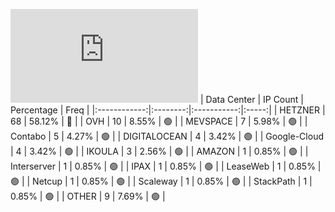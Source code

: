 ![Diagramm](https://github.com/obajay/StateSync-snapshots/blob/main/Projects/Gitopia/1/README.md)
| Data Center | IP Count | Percentage | Freq |
|:------------:|:--------:|:-----------:|:-----:|
| HETZNER | 68 | 58.12% | 🔴 |
| OVH | 10 | 8.55% | 🟢 |
| MEVSPACE | 7 | 5.98% | 🟢 |
| Contabo | 5 | 4.27% | 🟢 |
| DIGITALOCEAN | 4 | 3.42% | 🟢 |
| Google-Cloud | 4 | 3.42% | 🟢 |
| IKOULA | 3 | 2.56% | 🟢 |
| AMAZON | 1 | 0.85% | 🟢 |
| Interserver | 1 | 0.85% | 🟢 |
| IPAX | 1 | 0.85% | 🟢 |
| LeaseWeb | 1 | 0.85% | 🟢 |
| Netcup | 1 | 0.85% | 🟢 |
| Scaleway | 1 | 0.85% | 🟢 |
| StackPath | 1 | 0.85% | 🟢 |
| OTHER | 9 | 7.69% | 🟢 |